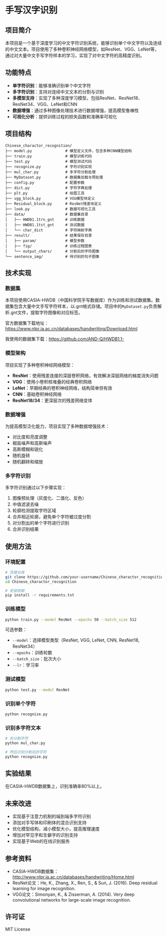 # 手写汉字识别

## 项目简介

本项目是一个基于深度学习的中文字符识别系统，能够识别单个中文字符以及连续的中文文本。项目使用了多种卷积神经网络模型，如ResNet、VGG、LeNet等，通过对大量中文手写字符样本的学习，实现了对中文字符的高精度识别。

## 功能特点

- **单字符识别**：能够准确识别单个中文字符
- **多字符识别**：支持对连续中文文本的分割与识别
- **多模型支持**：实现了多种深度学习模型，包括ResNet、ResNet18、ResNet34、VGG、LeNet和CNN
- **数据增强**：通过多种图像处理技术进行数据增强，提高模型鲁棒性
- **可视化分析**：提供训练过程的损失函数和准确率可视化

## 项目结构

```
Chinese_charactor_recognition/
├── model.py               # 模型定义文件，包含多种CNN模型结构
├── train.py               # 模型训练代码
├── test.py                # 模型测试代码
├── recognize.py           # 字符识别实现
├── mul_char.py            # 多字符分割处理
├── MyDataset.py           # 数据集加载与预处理
├── config.py              # 配置参数
├── dict.py                # 字符字典处理
├── plt.py                 # 绘图工具
├── vgg_block.py           # VGG模型块定义
├── Residual_block.py      # ResNet残差块定义
├── look.py                # 数据可视化工具
├── data/                  # 数据集目录
│   ├── HWDB1.1trn_gnt     # 训练数据
│   ├── HWDB1.1tst_gnt     # 测试数据
│   └── char_dict          # 字符映射字典
├── result/                # 结果保存目录
│   ├── param/             # 模型参数
│   ├── fig/               # 训练过程图表
│   └── output_chars/      # 分割后的字符图像
└── sentence_img/          # 待识别的句子图像
```

## 技术实现

### 数据集

本项目使用CASIA-HWDB（中国科学院手写数据库）作为训练和测试数据集。数据集包含大量中文手写字符样本，以.gnt格式存储。项目中的`MyDataset.py`负责解析.gnt文件，提取字符图像和对应标签。

官方数据集下载地址：https://www.nlpr.ia.ac.cn/databases/handwriting/Download.html

我使用的数据集下载：https://github.com/AND-Q/HWDB1.1-

### 模型架构

项目实现了多种卷积神经网络模型：

- **ResNet**：使用残差连接的深层卷积网络，有效解决深层网络的梯度消失问题
- **VGG**：使用小卷积核堆叠的经典卷积网络
- **LeNet**：早期经典的卷积神经网络，结构简单但有效
- **CNN**：基础卷积神经网络
- **ResNet18/34**：更深层次的残差网络变体

### 数据增强

为提高模型泛化能力，项目实现了多种数据增强技术：

- 对比度和亮度调整
- 椒盐噪声和高斯噪声
- 高斯模糊和锐化
- 随机旋转
- 随机翻转和缩放

### 多字符识别

多字符识别通过以下步骤实现：

1. 图像预处理（灰度化、二值化、反色）
2. 中值滤波去噪
3. 轮廓检测提取字符区域
4. 合并相近轮廓，避免单个字符被过度分割
5. 对分割出的单个字符进行识别
6. 合并识别结果

## 使用方法

### 环境配置

```bash
# 克隆仓库
git clone https://github.com/your-username/Chinese_charactor_recognition.git
cd Chinese_charactor_recognition

# 安装依赖
pip install -r requirements.txt
```

### 训练模型

```bash
python train.py --model ResNet --epochs 50 --batch_size 512
```

可选参数：
- `--model`：选择模型类型（ResNet, VGG, LeNet, CNN, ResNet18, ResNet34）
- `--epochs`：训练轮数
- `--batch_size`：批次大小
- `--lr`：学习率

### 测试模型

```bash
python test.py --model ResNet
```

### 识别单个字符

```bash
python recognize.py
```

### 识别多字符文本

```bash
# 先分割字符
python mul_char.py

# 然后识别分割后的字符
python recognize.py
```

## 实验结果

在CASIA-HWDB数据集上，识别准确率80%以上。


## 未来改进

- 实现基于注意力机制的端到端多字符识别
- 添加对手写体和印刷体的混合识别支持
- 优化模型结构，减小模型大小，提高推理速度
- 增加对罕见字和生僻字的识别支持
- 实现基于Web的在线识别服务

## 参考资料

- CASIA-HWDB数据集：http://www.nlpr.ia.ac.cn/databases/handwriting/Home.html
- ResNet论文：He, K., Zhang, X., Ren, S., & Sun, J. (2016). Deep residual learning for image recognition.
- VGG论文：Simonyan, K., & Zisserman, A. (2014). Very deep convolutional networks for large-scale image recognition.

## 许可证

MIT License 
